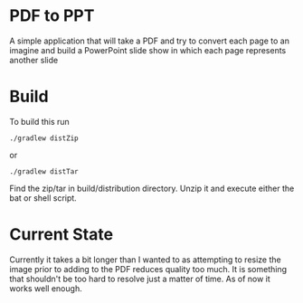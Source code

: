# PDF to PPT
A simple application that will take a PDF and try to convert each page to an imagine and build a PowerPoint slide show in which each page represents another slide

# Build
To build this run

`./gradlew distZip `

or

`./gradlew distTar `

Find the zip/tar in build/distribution directory.  Unzip it and execute either the bat or shell script.

# Current State
Currently it takes a bit longer than I wanted to as attempting to resize the image prior to adding to the PDF reduces quality too much.  It is something that shouldn't be too hard to resolve just a matter of time.  As of now it works well enough.
